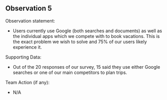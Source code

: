 ## Observation 5
Observation statement: 
- Users currently use Google (both searches and documents) as well as the individual apps which we compete with to book vacations. This is the exact problem we wish to solve and 75% of our users likely experience it. 

Supporting Data: 
- Out of the 20 responses of our survey, 15 said they use either Google searches or one of our main competitors to plan trips.

Team Action (if any): 
- N/A

